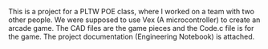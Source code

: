 This is a project for a PLTW POE class, where I worked on a team with two other people. 
We were supposed to use Vex (A microcontroller) to create an arcade game. 
The CAD files are the game pieces and the Code.c file is for the game.
The project documentation (Engineering Notebook) is attached.
 
